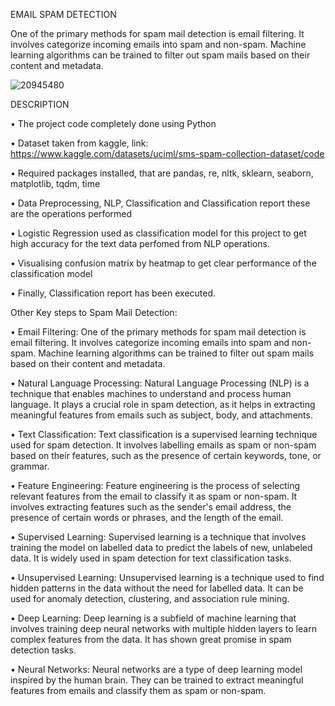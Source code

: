 EMAIL SPAM DETECTION

One of the primary methods for spam mail detection is email filtering. It involves categorize incoming emails into spam and non-spam. Machine learning algorithms can be trained to filter out spam mails based on their content and metadata.


![20945480](https://user-images.githubusercontent.com/118047264/226919729-d56fbf6c-ce33-41cb-b2ae-dad1141238e7.jpg)


DESCRIPTION

• The project code completely done using Python

• Dataset taken from kaggle, link: https://www.kaggle.com/datasets/uciml/sms-spam-collection-dataset/code

• Required packages installed, that are pandas, re, nltk, sklearn, seaborn, matplotlib, tqdm, time

• Data Preprocessing, NLP, Classification and Classification report these are the operations performed

• Logistic Regression used as classification model for this project to get high accuracy for the text data perfomed from NLP operations.

• Visualising confusion matrix by heatmap to get clear performance of the classification model

• Finally, Classification report has been executed.


Other Key steps to Spam Mail Detection:

• Email Filtering: One of the primary methods for spam mail detection is email filtering. It involves categorize incoming emails into spam and non-spam. Machine learning algorithms can be trained to filter out spam mails based on their content and metadata.

• Natural Language Processing: Natural Language Processing (NLP) is a technique that enables machines to understand and process human language. It plays a crucial role in spam detection, as it helps in extracting meaningful features from emails such as subject, body, and attachments.

• Text Classification: Text classification is a supervised learning technique used for spam detection. It involves labelling emails as spam or non-spam based on their features, such as the presence of certain keywords, tone, or grammar.

• Feature Engineering: Feature engineering is the process of selecting relevant features from the email to classify it as spam or non-spam. It involves extracting features such as the sender's email address, the presence of certain words or phrases, and the length of the email.

• Supervised Learning: Supervised learning is a technique that involves training the model on labelled data to predict the labels of new, unlabeled data. It is widely used in spam detection for text classification tasks. 

• Unsupervised Learning: Unsupervised learning is a technique used to find hidden patterns in the data without the need for labelled data. It can be used for anomaly detection, clustering, and association rule mining.

• Deep Learning: Deep learning is a subfield of machine learning that involves training deep neural networks with multiple hidden layers to learn complex features from the data. It has shown great promise in spam detection tasks.

• Neural Networks: Neural networks are a type of deep learning model inspired by the human brain. They can be trained to extract meaningful features from emails and classify them as spam or non-spam.
